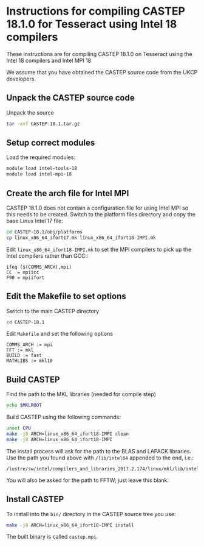 Instructions for compiling CASTEP 18.1.0 for Tesseract using Intel 18 compilers
============================================================================

These instructions are for compiling CASTEP 18.1.0 on Tesseract using the Intel 18 compilers
and Intel MPI 18

We assume that you have obtained the CASTEP source code from the UKCP developers.

Unpack the CASTEP source code
-----------------------------

Unpack the source

```bash
tar -xvf CASTEP-18.1.tar.gz 
```

Setup correct modules
---------------------

Load the required modules:

```bash
module load intel-tools-18
module load intel-mpi-18
```

Create the arch file for Intel MPI
----------------------------------

CASTEP 18.1.0 does not contain a configuration file for using Intel MPI so this
needs to be created. Switch to the platform files directory and copy the base
Linux Intel 17 file:

```bash
cd CASTEP-18.1/obj/platforms
cp linux_x86_64_ifort17.mk linux_x86_64_ifort18-IMPI.mk
```

Edit `linux_x86_64_ifort18-IMPI.mk` to set the MPI compilers to pick up the 
Intel compilers rather than GCC::

```
ifeq ($(COMMS_ARCH),mpi)
CC  = mpiicc
F90 = mpiifort
```

Edit the Makefile to set options
--------------------------------

Switch to the main CASTEP directory

```bash
cd CASTEP-18.1
```

Edit `Makefile` and set the following options

```
COMMS_ARCH := mpi
FFT := mkl
BUILD := fast
MATHLIBS := mkl10
```

Build CASTEP
------------

Find the path to the MKL libraries (needed for compile step)

```bash
echo $MKLROOT
```

Build CASTEP using the following commands:

```bash
unset CPU
make -j8 ARCH=linux_x86_64_ifort18-IMPI clean
make -j8 ARCH=linux_x86_64_ifort18-IMPI
```

The install process will ask for the path to the BLAS and LAPACK libraries. Use the path
you found above with `/lib/intel64` appended to the end, i.e.:

```
/lustre/sw/intel/compilers_and_libraries_2017.2.174/linux/mkl/lib/intel64
```

You will also be asked for the path to FFTW; just leave this blank.

Install CASTEP
--------------

To install into the `bin/` directory in the CASTEP source
tree you use:

```bash
make -j8 ARCH=linux_x86_64_ifort18-IMPI install
```

The built binary is called `castep.mpi`.
